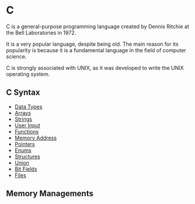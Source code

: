 # C

C is a general-purpose programming language created by Dennis Ritchie at the Bell Laboratories in 1972.

It is a very popular language, despite being old. The main reason for its popularity is because it is a fundamental language in the field of computer science.

C is strongly associated with UNIX, as it was developed to write the UNIX operating system.

## C Syntax

- [Data Types](pages/programming-languages/c/basic-data-types.md)
- [Arrays](pages/programming-languages/c/arrays.md)
- [Strings](pages/programming-languages/c/strings.md)
- [User Input](pages/programming-languages/c/user-input.md)
- [Functions](pages/programming-languages/c/functions.md)
- [Memory Address](pages/programming-languages/c/memory-address.md)
- [Pointers](pages/programming-languages/c/pointers.md)
- [Enums](pages/programming-languages/c/enums.md)
- [Structures](pages/programming-languages/c/structures.md)
- [Union](pages/programming-languages/c/union.md)
- [Bit Fields](pages/programming-languages/c/bitfields.md)
- [Files](pages/programming-languages/c/files.md)

## Memory Managements

